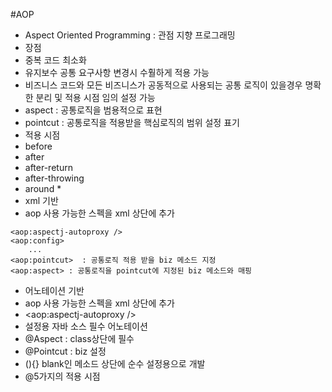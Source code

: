 #AOP
- Aspect Oriented Programming : 관점 지향 프로그래밍
- 장점
 - 중복 코드 최소화
 - 유지보수 공통 요구사항 변경시 수훨하게 적용 가능 
 - 비즈니스 코드와 모든 비즈니스가 공동적으로 사용되는 공통 로직이 있을경우 명확한 분리 및 적용 시점 임의 설정 가능 
- aspect : 공통로직을 범용적으로 표현
- pointcut : 공통로직을 적용받을 핵심로직의 범위 설정 표기
- 적용 시점
 - before
 - after
 - after-return
 - after-throwing
 - around *
- xml 기반
 - aop 사용 가능한 스펙을 xml 상단에 추가
````
<aop:aspectj-autoproxy /> 
<aop:config>
    ...
<aop:pointcut>  : 공통로직 적용 받을 biz 메소드 지정
<aop:aspect> : 공통로직을 pointcut에 지정된 biz 메소드와 매핑
````
- 어노테이션 기반 
 - aop 사용 가능한 스펙을 xml 상단에 추가
 - <aop:aspectj-autoproxy /> 
 - 설정용 자바 소스 필수 어노테이션
 - @Aspect : class상단에 필수
 - @Pointcut : biz 설정
 - (){} blank인 메소드 상단에 순수 설정용으로 개발 
 - @5가지의 적용 시점
   